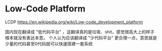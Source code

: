 # Low-Code Platform
LCDP
https://en.wikipedia.org/wiki/Low-code_development_platform

国内现在翻译成 "低代码平台" ，这翻译真的是垃圾、shit，感觉很高大上的样子根本就没有表达本意。
个人认为应该翻译成 "少代码平台" 更合理一点，意思就是少量的代码甚至0代码就可以快速搭建一套系统




